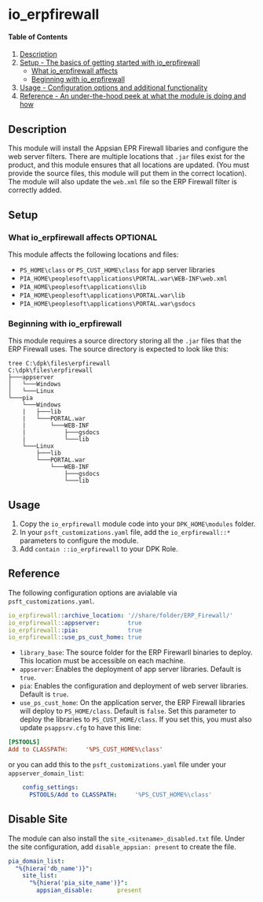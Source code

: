 
# io_erpfirewall

#### Table of Contents

1. [Description](#description)
2. [Setup - The basics of getting started with io_erpfirewall](#setup)
    * [What io_erpfirewall affects](#what-io_erpfirewall-affects)
    * [Beginning with io_erpfirewall](#beginning-with-io_erpfirewall)
3. [Usage - Configuration options and additional functionality](#usage)
4. [Reference - An under-the-hood peek at what the module is doing and how](#reference)

## Description

This module will install the Appsian EPR Firewall libaries and configure the web server filters. There are multiple locations that `.jar` files exist for the product, and this module ensures that all locations are updated. (You must provide the source files, this module will put them in the correct location). The module will also update the `web.xml` file so the ERP Firewall filter is correctly added.

## Setup

### What io_erpfirewall affects **OPTIONAL**

This module affects the following locations and files:

* `PS_HOME\class` or `PS_CUST_HOME\class` for app server libraries
* `PIA_HOME\peoplesoft\applications\PORTAL.war\WEB-INF\web.xml`
* `PIA_HOME\peoplesoft\applications\lib`
* `PIA_HOME\peoplesoft\applications\PORTAL.war\lib`
* `PIA_HOME\peoplesoft\applications\PORTAL.war\gsdocs`

### Beginning with io_erpfirewall  

This module requires a source directory storing all the `.jar` files that the ERP Firewall uses. The source directory is expected to look like this:

```
tree C:\dpk\files\erpfirewall
C:\dpk\files\erpfirewall
├───appserver
│   └───Windows
│   └───Linux
└───pia
    └───Windows
    |   ├───lib
    |   └───PORTAL.war
    |       └───WEB-INF
    |           ├───gsdocs
    |           └───lib
    └───Linux
        ├───lib
        └───PORTAL.war
            └───WEB-INF
                ├───gsdocs
                └───lib
```

## Usage

1. Copy the `io_erpfirewall` module code into your `DPK_HOME\modules` folder.
1. In your `psft_customizations.yaml` file, add the `io_erpfirewall::*` parameters to configure the module.
1. Add `contain ::io_erpfirewall` to your DPK Role.

## Reference

The following configuration options are avialable via `psft_customizations.yaml`.

```yaml
io_erpfirewall::archive_location: '//share/folder/ERP_Firewall/'
io_erpfirewall::appserver:        true
io_erpfirewall::pia:              true
io_erpfirewall::use_ps_cust_home: true
```

* `library_base`: The source folder for the ERP Firewarll binaries to deploy. This location must be accessible on each machine.
* `appserver`: Enables the deployment of app server libraries. Default is `true`.
* `pia`: Enables the configuration and deployment of web server libraries. Default is `true`.
* `use_ps_cust_home`: On the application server, the ERP Firewall libraries will deploy to `PS_HOME/class`. Default is `false`. Set this parameter to deploy the libraries to `PS_CUST_HOME/class`. If you set this, you must also update `psappsrv.cfg` to have this line:

```ini
[PSTOOLS]
Add to CLASSPATH:     '%PS_CUST_HOME%\class'
```
or you can add this to the `psft_customizations.yaml` file under your `appserver_domain_list`:

```yaml
    config_settings:
      PSTOOLS/Add to CLASSPATH:     '%PS_CUST_HOME%\class'
```

## Disable Site

The module can also install the `site_<sitename>_disabled.txt` file. Under the site configuration, add `disable_appsian: present` to create the file.

```yaml
pia_domain_list:
  "%{hiera('db_name')}":
    site_list:
      "%{hiera('pia_site_name')}":
        appsian_disable:       present
```